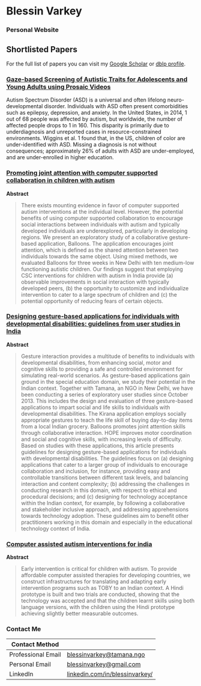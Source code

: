 # Blessin Varkey
### Personal Website 

## Shortlisted Papers
For the full list of papers you can visit my [Google Scholar](https://scholar.google.co.in/citations?user=LyH1LVAAAAAJ&hl=en) or [dblp profile](https://dblp.org/pid/176/4218.html). 

### [Gaze-based Screening of Autistic Traits for Adolescents and Young Adults using Prosaic Videos](https://dl.acm.org/doi/abs/10.1145/3378393.3402242)
Autism Spectrum Disorder (ASD) is a universal and often lifelong neuro-developmental disorder. Individuals with ASD often present comorbidities such as epilepsy, depression, and anxiety. In the United States, in 2014, 1 out of 68 people was affected by autism, but worldwide, the number of affected people drops to 1 in 160. This disparity is primarily due to underdiagnosis and unreported cases in resource-constrained environments. Wiggins et al. 1 found that, in the US, children of color are under-identified with ASD. Missing a diagnosis is not without consequences; approximately 26% of adults with ASD are under-employed, and are under-enrolled in higher education.

### [Promoting joint attention with computer supported collaboration in children with autism](https://dl.acm.org/doi/abs/10.1145/2982142.2982166)

**Abstract**

> There exists mounting evidence in favor of computer supported autism interventions at the individual level. However, the potential benefits of using computer supported collaboration to encourage social interactions between individuals with autism and typically developed individuals are underexplored, particularly in developing regions. We present an exploratory study of a collaborative gesture-based application, Balloons. The application encourages joint attention, which is defined as the shared attention between two individuals towards the same object. Using mixed methods, we evaluated Balloons for three weeks in New Delhi with ten medium-low functioning autistic children. Our findings suggest that employing CSC interventions for children with autism in India provide (a) observable improvements in social interaction with typically developed peers, (b) the opportunity to customize and individualize intervention to cater to a large spectrum of children and (c) the potential opportunity of reducing fears of certain objects.

### [Designing gesture-based applications for individuals with developmental disabilities: guidelines from user studies in India](https://dl.acm.org/doi/abs/10.1145/3161710)

**Abstract**

> Gesture interaction provides a multitude of benefits to individuals with developmental disabilities, from enhancing social, motor and cognitive skills to providing a safe and controlled environment for simulating real-world scenarios. As gesture-based applications gain ground in the special education domain, we study their potential in the Indian context. Together with Tamana, an NGO in New Delhi, we have been conducting a series of exploratory user studies since October 2013. This includes the design and evaluation of three gesture-based applications to impart social and life skills to individuals with developmental disabilities. The Kirana application employs socially appropriate gestures to teach the life skill of buying day-to-day items from a local Indian grocery. Balloons promotes joint attention skills through collaborative interaction. HOPE improves motor coordination and social and cognitive skills, with increasing levels of difficulty. Based on studies with these applications, this article presents guidelines for designing gesture-based applications for individuals with developmental disabilities. The guidelines focus on (a) designing applications that cater to a larger group of individuals to encourage collaboration and inclusion, for instance, providing easy and controllable transitions between different task levels, and balancing interaction and content complexity; (b) addressing the challenges in conducting research in this domain, with respect to ethical and procedural decisions; and (c) designing for technology acceptance within the Indian context, for example, by following a collaborative and stakeholder inclusive approach, and addressing apprehensions towards technology adoption. These guidelines aim to benefit other practitioners working in this domain and especially in the educational technology context of India.


### [Computer assisted autism interventions for india](https://dl.acm.org/doi/abs/10.1145/3010915.3011007)

**Abstract**

> Early intervention is critical for children with autism. To provide affordable computer assisted therapies for developing countries, we construct infrastructures for translating and adapting early intervention programs such as TOBY to an Indian context. A Hindi prototype is built and two trials are conducted, showing that the technology was accepted and that the children learnt skills using both language versions, with the children using the Hindi prototype achieving slightly better measurable outcomes.


### Contact Me

| Contact Method |  |
| --- | --- |
| Professional Email | blessinvarkey@tamana.ngo |
| Personal Email | blessinvarkey@gmail.com |
| LinkedIn | [linkedin.com/in/blessinvarkey/](https://www.linkedin.com/in/blessinvarkey/) |
